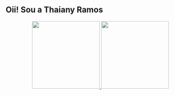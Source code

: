 ## Oii! Sou a Thaiany Ramos
<div align="center">
  <a href="https://github.com/5ThaianyRamos">
  <img height="180em" src="https://github-readme-stats.vercel.app/api?username=5ThaianyRamos&show_icons=true&theme=dracula&include_all_commits=true&count_private=true"/>
  <img height="180em" src="https://github-readme-stats.vercel.app/api/top-langs/?username=5ThaianyRamos&layout=compact&langs_count=7&theme=dracula"/>
</div>

<!---
5ThaianyRamos/5ThaianyRamos is a ✨ special ✨ repository because its `README.md` (this file) appears on your GitHub profile.
You can click the Preview link to take a look at your changes.
--->
